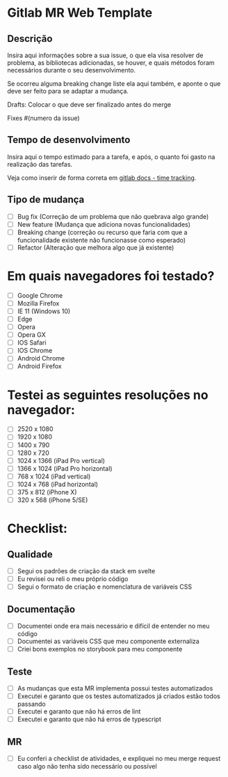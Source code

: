 # Gitlab MR Web Template

## Descrição

Insira aqui informações sobre a sua issue, o que ela visa resolver de problema, as bibliotecas
adicionadas, se houver, e quais métodos foram necessários durante o seu desenvolvimento.

Se ocorreu alguma breaking change liste ela aqui também, e aponte o que deve ser feito para se
adaptar a mudança.

Drafts: Colocar o que deve ser finalizado antes do merge

Fixes #(numero da issue)

## Tempo de desenvolvimento

Insira aqui o tempo estimado para a tarefa, e após, o quanto foi gasto na realização das tarefas.

Veja como inserir de forma correta em
[gitlab docs - time tracking](https://docs.gitlab.com/ee/user/project/time_tracking.html).

## Tipo de mudança

- [ ] Bug fix (Correção de um problema que não quebrava algo grande)
- [ ] New feature (Mudança que adiciona novas funcionalidades)
- [ ] Breaking change (correção ou recurso que faria com que a funcionalidade existente não
      funcionasse como esperado)
- [ ] Refactor (Alteração que melhora algo que já existente)

# Em quais navegadores foi testado?

- [ ] Google Chrome
- [ ] Mozilla Firefox
- [ ] IE 11 (Windows 10)
- [ ] Edge
- [ ] Opera
- [ ] Opera GX
- [ ] IOS Safari
- [ ] IOS Chrome
- [ ] Android Chrome
- [ ] Android Firefox

# Testei as seguintes resoluções no navegador:

- [ ] 2520 x 1080
- [ ] 1920 x 1080
- [ ] 1400 x 790
- [ ] 1280 x 720
- [ ] 1024 x 1366 (iPad Pro vertical)
- [ ] 1366 x 1024 (iPad Pro horizontal)
- [ ] 768 x 1024 (iPad vertical)
- [ ] 1024 x 768 (iPad horizontal)
- [ ] 375 x 812 (iPhone X)
- [ ] 320 x 568 (iPhone 5/SE)

# Checklist:

## Qualidade

- [ ] Segui os padrões de criação da stack em svelte
- [ ] Eu revisei ou reli o meu próprio código
- [ ] Segui o formato de criação e nomenclatura de variáveis CSS

## Documentação

- [ ] Documentei onde era mais necessário e difícil de entender no meu código
- [ ] Documentei as variáveis CSS que meu componente externaliza
- [ ] Criei bons exemplos no storybook para meu componente

## Teste

- [ ] As mudanças que esta MR implementa possui testes automatizados
- [ ] Executei e garanto que os testes automatizados já criados estão todos passando
- [ ] Executei e garanto que não há erros de lint
- [ ] Executei e garanto que não há erros de typescript

## MR

- [ ] Eu conferi a checklist de atividades, e expliquei no meu merge request caso algo não tenha
      sido necessário ou possível
